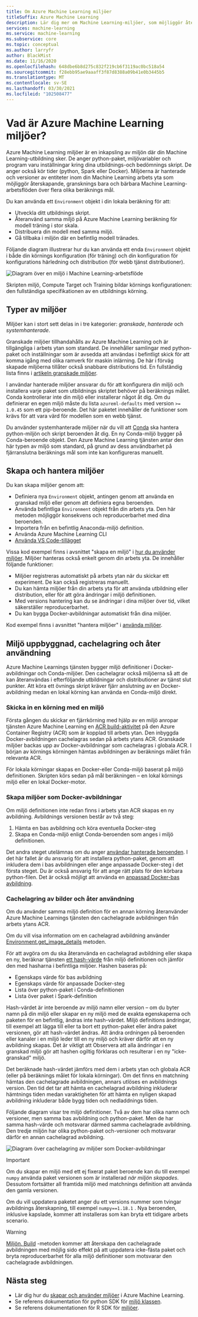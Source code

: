 ```yaml
---
title: Om Azure Machine Learning miljöer
titleSuffix: Azure Machine Learning
description: Lär dig mer om Machine Learning-miljöer, som möjliggör återare, gransknings bara, & bärbara Machine Learning-beroende definitioner för olika beräknings mål.
services: machine-learning
ms.service: machine-learning
ms.subservice: core
ms.topic: conceptual
ms.author: larryfr
author: BlackMist
ms.date: 11/16/2020
ms.openlocfilehash: 648dbe6b8d275c832f219cb6f3119ac0bc518a54
ms.sourcegitcommit: f28ebb95ae9aaaff3f87d8388a09b41e0b3445b5
ms.translationtype: MT
ms.contentlocale: sv-SE
ms.lasthandoff: 03/30/2021
ms.locfileid: "102508477"
---
```

# <a name="what-are-azure-machine-learning-environments"></a>Vad är Azure Machine Learning miljöer?

Azure Machine Learning miljöer är en inkapsling av miljön där din Machine Learning-utbildning sker. De anger python-paket, miljövariabler och program varu inställningar kring dina utbildnings-och bedömnings skript. De anger också kör tider (python, Spark eller Docker). Miljöerna är hanterade och versioner av entiteter inom din Machine Learning arbets yta som möjliggör återskapande, gransknings bara och bärbara Machine Learning-arbetsflöden över flera olika beräknings mål.

Du kan använda ett `Environment` objekt i din lokala beräkning för att:
* Utveckla ditt utbildnings skript.
* Återanvänd samma miljö på Azure Machine Learning beräkning för modell träning i stor skala.
* Distribuera din modell med samma miljö.
* Gå tillbaka i miljön där en befintlig modell tränades.

Följande diagram illustrerar hur du kan använda ett enda `Environment` objekt i både din körnings konfiguration (för träning) och din konfiguration för konfigurations härledning och distribution (för webb tjänst distributioner).

![Diagram över en miljö i Machine Learning-arbetsflöde](./media/concept-environments/ml-environment.png)

Skripten miljö, Compute Target och Training bildar körnings konfigurationen: den fullständiga specifikationen av en utbildnings körning.

## <a name="types-of-environments"></a>Typer av miljöer

Miljöer kan i stort sett delas in i tre kategorier: *granskade*, *hanterade* och *systemhanterade*.

Granskade miljöer tillhandahålls av Azure Machine Learning och är tillgängliga i arbets ytan som standard. De innehåller samlingar med python-paket och inställningar som är avsedda att användas i befintligt skick för att komma igång med olika ramverk för maskin inlärning. De här i förväg skapade miljöerna tillåter också snabbare distributions tid. En fullständig lista finns i [artikeln granskade miljöer](resource-curated-environments.md).

I användar hanterade miljöer ansvarar du för att konfigurera din miljö och installera varje paket som utbildnings skriptet behöver på beräknings målet. Conda kontrollerar inte din miljö eller installerar något åt dig. Om du definierar en egen miljö måste du lista `azureml-defaults` med version `>= 1.0.45` som ett pip-beroende. Det här paketet innehåller de funktioner som krävs för att vara värd för modellen som en webb tjänst.

Du använder systemhanterade miljöer när du vill att [Conda](https://conda.io/docs/) ska hantera python-miljön och skript beroenden åt dig. En ny Conda-miljö bygger på Conda-beroende objekt. Den Azure Machine Learning tjänsten antar den här typen av miljö som standard, på grund av dess användbarhet på fjärranslutna beräknings mål som inte kan konfigureras manuellt.

## <a name="create-and-manage-environments"></a>Skapa och hantera miljöer

Du kan skapa miljöer genom att:

* Definiera nya `Environment` objekt, antingen genom att använda en granskad miljö eller genom att definiera egna beroenden.
* Använda befintliga `Environment` objekt från din arbets yta. Den här metoden möjliggör konsekvens och reproducerbarhet med dina beroenden.
* Importera från en befintlig Anaconda-miljö definition.
* Använda Azure Machine Learning CLI
* [Använda VS Code-tillägget](how-to-manage-resources-vscode.md#create-environment)

Vissa kod exempel finns i avsnittet "skapa en miljö" i [hur du använder miljöer](how-to-use-environments.md#create-an-environment). Miljöer hanteras också enkelt genom din arbets yta. De innehåller följande funktioner:

* Miljöer registreras automatiskt på arbets ytan när du skickar ett experiment. De kan också registreras manuellt.
* Du kan hämta miljöer från din arbets yta för att använda utbildning eller distribution, eller för att göra ändringar i miljö definitionen.
* Med versions hantering kan du se ändringar i dina miljöer över tid, vilket säkerställer reproducerbarhet.
* Du kan bygga Docker-avbildningar automatiskt från dina miljöer.

Kod exempel finns i avsnittet "hantera miljöer" i [använda miljöer](how-to-use-environments.md#manage-environments).

## <a name="environment-building-caching-and-reuse"></a>Miljö uppbyggnad, cachelagring och åter användning

Azure Machine Learnings tjänsten bygger miljö definitioner i Docker-avbildningar och Conda-miljöer. Den cachelagrar också miljöerna så att de kan återanvändas i efterföljande utbildningar och distributioner av tjänst slut punkter. Att köra ett övnings skript kräver fjärr anslutning av en Docker-avbildning medan en lokal körning kan använda en Conda-miljö direkt. 

### <a name="submitting-a-run-using-an-environment"></a>Skicka in en körning med en miljö

Första gången du skickar en fjärrkörning med hjälp av en miljö anropar tjänsten Azure Machine Learning en [ACR build-aktivitet](../container-registry/container-registry-tasks-overview.md) på den Azure Container Registry (ACR) som är kopplad till arbets ytan. Den inbyggda Docker-avbildningen cachelagras sedan på arbets ytans ACR. Granskade miljöer backas upp av Docker-avbildningar som cachelagras i globala ACR. I början av körnings körningen hämtas avbildningen av beräknings målet från relevanta ACR.

För lokala körningar skapas en Docker-eller Conda-miljö baserat på miljö definitionen. Skripten körs sedan på mål beräkningen – en lokal körnings miljö eller en lokal Docker-motor.

### <a name="building-environments-as-docker-images"></a>Skapa miljöer som Docker-avbildningar

Om miljö definitionen inte redan finns i arbets ytan ACR skapas en ny avbildning. Avbildnings versionen består av två steg:

 1. Hämta en bas avbildning och köra eventuella Docker-steg
 2. Skapa en Conda-miljö enligt Conda-beroenden som anges i miljö definitionen.

Det andra steget utelämnas om du anger [användar hanterade beroenden](/python/api/azureml-core/azureml.core.environment.pythonsection). I det här fallet är du ansvarig för att installera python-paket, genom att inkludera dem i bas avbildningen eller ange anpassade Docker-steg i det första steget. Du är också ansvarig för att ange rätt plats för den körbara python-filen. Det är också möjligt att använda en [anpassad Docker-bas avbildning](how-to-deploy-custom-docker-image.md).

### <a name="image-caching-and-reuse"></a>Cachelagring av bilder och åter användning

Om du använder samma miljö definition för en annan körning återanvänder Azure Machine Learnings tjänsten den cachelagrade avbildningen från arbets ytans ACR. 

Om du vill visa information om en cachelagrad avbildning använder [Environment.get_image_details](/python/api/azureml-core/azureml.core.environment.environment#get-image-details-workspace-) metoden.

För att avgöra om du ska återanvända en cachelagrad avbildning eller skapa en ny, beräknar tjänsten [ett hash-värde](https://en.wikipedia.org/wiki/Hash_table) från miljö definitionen och jämför den med hasharna i befintliga miljöer. Hashen baseras på:
 
 * Egenskaps värde för bas avbildning
 * Egenskaps värde för anpassade Docker-steg
 * Lista över python-paket i Conda-definitionen
 * Lista över paket i Spark-definition 

Hash-värdet är inte beroende av miljö namn eller version – om du byter namn på din miljö eller skapar en ny miljö med de exakta egenskaperna och paketen för en befintlig, ändras inte hash-värdet. Miljö definitions ändringar, till exempel att lägga till eller ta bort ett python-paket eller ändra paket versionen, gör att hash-värdet ändras. Att ändra ordningen på beroenden eller kanaler i en miljö leder till en ny miljö och kräver därför att en ny avbildning skapas. Det är viktigt att Observera att alla ändringar i en granskad miljö gör att hashen ogiltig förklaras och resulterar i en ny "icke-granskad" miljö.

Det beräknade hash-värdet jämförs med dem i arbets ytan och globala ACR (eller på beräknings målet för lokala körningar). Om det finns en matchning hämtas den cachelagrade avbildningen, annars utlöses en avbildnings version. Den tid det tar att hämta en cachelagrad avbildning inkluderar hämtnings tiden medan varaktigheten för att hämta en nyligen skapad avbildning inkluderar både bygg tiden och nedladdnings tiden. 

Följande diagram visar tre miljö definitioner. Två av dem har olika namn och versioner, men samma bas avbildning och python-paket. Men de har samma hash-värde och motsvarar därmed samma cachelagrade avbildning. Den tredje miljön har olika python-paket och-versioner och motsvarar därför en annan cachelagrad avbildning.

![Diagram över cachelagring av miljöer som Docker-avbildningar](./media/concept-environments/environment-caching.png)

>[!IMPORTANT]
> Om du skapar en miljö med ett ej fixerat paket beroende kan du till exempel ```numpy``` använda paket versionen som är installerad _när miljön skapades_. Dessutom fortsätter all framtida miljö med matchnings definition att använda den gamla versionen. 

Om du vill uppdatera paketet anger du ett versions nummer som tvingar avbildnings återskapning, till exempel ```numpy==1.18.1``` . Nya beroenden, inklusive kapslade, kommer att installeras som kan bryta ett tidigare arbets scenario. 

> [!WARNING]
>  [Miljön. Build](/python/api/azureml-core/azureml.core.environment.environment#build-workspace--image-build-compute-none-) -metoden kommer att återskapa den cachelagrade avbildningen med möjlig sido effekt på att uppdatera icke-fästa paket och bryta reproducerbarhet för alla miljö definitioner som motsvarar den cachelagrade avbildningen.

## <a name="next-steps"></a>Nästa steg

* Lär dig hur du [skapar och använder miljöer](how-to-use-environments.md) i Azure Machine Learning.
* Se referens dokumentation för python SDK för [miljö klassen](/python/api/azureml-core/azureml.core.environment%28class%29).
* Se referens dokumentationen för R SDK för [miljöer](https://azure.github.io/azureml-sdk-for-r/reference/index.html#section-environments).